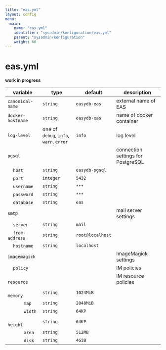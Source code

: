 ```yaml
---
title: "eas.yml"
layout: config
menu:
  main:
    name: "eas.yml"
    identifier: "sysadmin/konfiguration/eas.yml"
    parent: "sysadmin/konfiguration"
    weight: 60
---
```


# eas.yml

**work in progress**

| variable | type | default | description |
|----------|------|---------|-------------|
|`canonical-name`          | `string` | `easydb-eas` | external name of EAS |
|`docker-hostname`         | `string` | `easydb-eas` | name of docker container |
|`log-level`               | one of `debug`, `info`, `warn`, `error` | `info` | log level |
|`pgsql`                   |          |              | connection settings for PostgreSQL |
|&#8193;`host`             | `string` | `easydb-pgsql` | |
|&#8193;`port`             | `integer` | `5432` | |
|&#8193;`username`         | `string` | `***` | |
|&#8193;`password`         | `string` | `***` | |
|&#8193;`database`         | `string` | `eas` | |
|`smtp`                    |          |       | mail server settings |
|&#8193;`server`           | `string` | `mail` | |
|&#8193;`from-address`     | `string` | `root@localhost` | |
|&#8193;`hostname`         | `string` | `localhost` | |
|`imagemagick`             |          | | ImageMagick settings |
|&#8193;`policy`           |          | | IM policies |
|&#8193;&#8193;`resource`  |          | | IM resource policies |
|&#8193;&#8193;&#8193;`memory` | `string` | `1024MiB` | |
|&#8193;&#8193;&#8193;`map`    | `string` | `2048MiB` | |
|&#8193;&#8193;&#8193;`width`  | `string` | `64KP` | |
|&#8193;&#8193;&#8193;`height` | `string` | `64KP` | |
|&#8193;&#8193;&#8193;`area`   | `string` | `512MB` | |
|&#8193;&#8193;&#8193;`disk`   | `string` | `4GiB` | |

